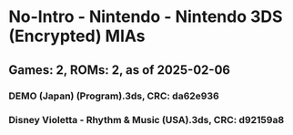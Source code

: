 # No-Intro - Nintendo - Nintendo 3DS (Encrypted) MIAs
## Games: 2, ROMs: 2, as of 2025-02-06
### DEMO (Japan) (Program).3ds, CRC: da62e936
### Disney Violetta - Rhythm & Music (USA).3ds, CRC: d92159a8
